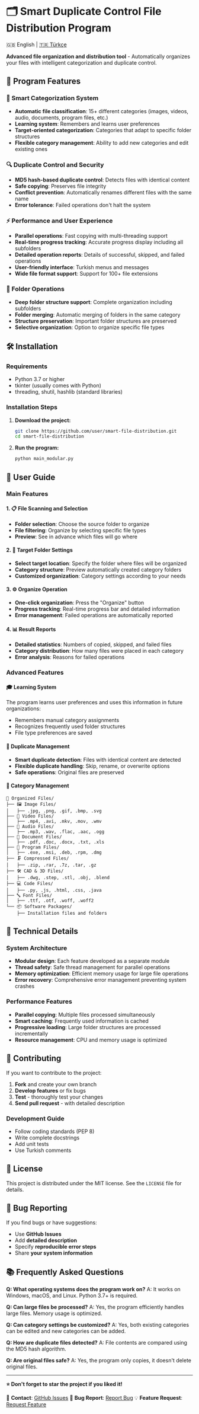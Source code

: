 # 🗂️ Smart Duplicate Control File Distribution Program

🇬🇧 English | [🇹🇷 Türkçe](README.md)

**Advanced file organization and distribution tool** - Automatically organizes your files with intelligent categorization and duplicate control.

## 🌟 Program Features

### 🧠 Smart Categorization System
- **Automatic file classification**: 15+ different categories (images, videos, audio, documents, program files, etc.)
- **Learning system**: Remembers and learns user preferences
- **Target-oriented categorization**: Categories that adapt to specific folder structures
- **Flexible category management**: Ability to add new categories and edit existing ones

### 🔍 Duplicate Control and Security
- **MD5 hash-based duplicate control**: Detects files with identical content
- **Safe copying**: Preserves file integrity
- **Conflict prevention**: Automatically renames different files with the same name
- **Error tolerance**: Failed operations don't halt the system

### ⚡ Performance and User Experience
- **Parallel operations**: Fast copying with multi-threading support
- **Real-time progress tracking**: Accurate progress display including all subfolders
- **Detailed operation reports**: Details of successful, skipped, and failed operations
- **User-friendly interface**: Turkish menus and messages
- **Wide file format support**: Support for 100+ file extensions

### 📁 Folder Operations
- **Deep folder structure support**: Complete organization including subfolders
- **Folder merging**: Automatic merging of folders in the same category
- **Structure preservation**: Important folder structures are preserved
- **Selective organization**: Option to organize specific file types

## 🛠️ Installation

### Requirements
- Python 3.7 or higher
- tkinter (usually comes with Python)
- threading, shutil, hashlib (standard libraries)

### Installation Steps
1. **Download the project:**
   ```bash
   git clone https://github.com/user/smart-file-distribution.git
   cd smart-file-distribution
   ```

2. **Run the program:**
   ```bash
   python main_modular.py
   ```

## 🚀 User Guide

### Main Features

#### 1. 📋 File Scanning and Selection
- **Folder selection**: Choose the source folder to organize
- **File filtering**: Organize by selecting specific file types
- **Preview**: See in advance which files will go where

#### 2. 🎯 Target Folder Settings
- **Select target location**: Specify the folder where files will be organized
- **Category structure**: Preview automatically created category folders
- **Customized organization**: Category settings according to your needs

#### 3. ⚙️ Organize Operation
- **One-click organization**: Press the "Organize" button
- **Progress tracking**: Real-time progress bar and detailed information
- **Error management**: Failed operations are automatically reported

#### 4. 📊 Result Reports
- **Detailed statistics**: Numbers of copied, skipped, and failed files
- **Category distribution**: How many files were placed in each category
- **Error analysis**: Reasons for failed operations

### Advanced Features

#### 🎓 Learning System
The program learns user preferences and uses this information in future organizations:
- Remembers manual category assignments
- Recognizes frequently used folder structures
- File type preferences are saved

#### 🔄 Duplicate Management
- **Smart duplicate detection**: Files with identical content are detected
- **Flexible duplicate handling**: Skip, rename, or overwrite options
- **Safe operations**: Original files are preserved

#### 📁 Category Management
```
📁 Organized Files/
├── 🖼️ Image Files/
│   ├── .jpg, .png, .gif, .bmp, .svg
├── 🎥 Video Files/
│   ├── .mp4, .avi, .mkv, .mov, .wmv
├── 🎵 Audio Files/
│   ├── .mp3, .wav, .flac, .aac, .ogg
├── 📄 Document Files/
│   ├── .pdf, .doc, .docx, .txt, .xls
├── 💾 Program Files/
│   ├── .exe, .msi, .deb, .rpm, .dmg
├── 🗜️ Compressed Files/
│   ├── .zip, .rar, .7z, .tar, .gz
├── 🛠️ CAD & 3D Files/
│   ├── .dwg, .step, .stl, .obj, .blend
├── 💻 Code Files/
│   ├── .py, .js, .html, .css, .java
├── 🔤 Font Files/
│   ├── .ttf, .otf, .woff, .woff2
└── 📦 Software Packages/
    ├── Installation files and folders
```

## 🔧 Technical Details

### System Architecture
- **Modular design**: Each feature developed as a separate module
- **Thread safety**: Safe thread management for parallel operations
- **Memory optimization**: Efficient memory usage for large file operations
- **Error recovery**: Comprehensive error management preventing system crashes

### Performance Features
- **Parallel copying**: Multiple files processed simultaneously
- **Smart caching**: Frequently used information is cached
- **Progressive loading**: Large folder structures are processed incrementally
- **Resource management**: CPU and memory usage is optimized

## 🤝 Contributing

If you want to contribute to the project:

1. **Fork** and create your own branch
2. **Develop features** or fix bugs
3. **Test** - thoroughly test your changes
4. **Send pull request** - with detailed description

### Development Guide
- Follow coding standards (PEP 8)
- Write complete docstrings
- Add unit tests
- Use Turkish comments

## 📝 License

This project is distributed under the MIT license. See the `LICENSE` file for details.

## 🐛 Bug Reporting

If you find bugs or have suggestions:
- Use **GitHub Issues**
- Add **detailed description**
- Specify **reproducible error steps**
- Share **your system information**

## 📚 Frequently Asked Questions

**Q: What operating systems does the program work on?**
A: It works on Windows, macOS, and Linux. Python 3.7+ is required.

**Q: Can large files be processed?**
A: Yes, the program efficiently handles large files. Memory usage is optimized.

**Q: Can category settings be customized?**
A: Yes, both existing categories can be edited and new categories can be added.

**Q: How are duplicate files detected?**
A: File contents are compared using the MD5 hash algorithm.

**Q: Are original files safe?**
A: Yes, the program only copies, it doesn't delete original files.

---

**⭐ Don't forget to star the project if you liked it!**

📧 **Contact**: [GitHub Issues](https://github.com/user/smart-file-distribution/issues)
🐛 **Bug Report**: [Report Bug](https://github.com/user/smart-file-distribution/issues/new)
💡 **Feature Request**: [Request Feature](https://github.com/user/smart-file-distribution/issues/new) 
